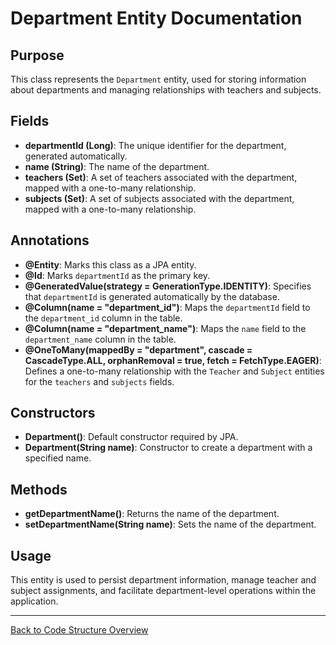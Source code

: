 # Department Entity Documentation

## Purpose

This class represents the `Department` entity, used for storing information about departments and managing relationships with teachers and subjects.

## Fields

- **departmentId (Long)**: The unique identifier for the department, generated automatically.
- **name (String)**: The name of the department.
- **teachers (Set<Teacher>)**: A set of teachers associated with the department, mapped with a one-to-many relationship.
- **subjects (Set<Subject>)**: A set of subjects associated with the department, mapped with a one-to-many relationship.

## Annotations

- **@Entity**: Marks this class as a JPA entity.
- **@Id**: Marks `departmentId` as the primary key.
- **@GeneratedValue(strategy = GenerationType.IDENTITY)**: Specifies that `departmentId` is generated automatically by the database.
- **@Column(name = "department_id")**: Maps the `departmentId` field to the `department_id` column in the table.
- **@Column(name = "department_name")**: Maps the `name` field to the `department_name` column in the table.
- **@OneToMany(mappedBy = "department", cascade = CascadeType.ALL, orphanRemoval = true, fetch = FetchType.EAGER)**: Defines a one-to-many relationship with the `Teacher` and `Subject` entities for the `teachers` and `subjects` fields.

## Constructors

- **Department()**: Default constructor required by JPA.
- **Department(String name)**: Constructor to create a department with a specified name.

## Methods

- **getDepartmentName()**: Returns the name of the department.
- **setDepartmentName(String name)**: Sets the name of the department.

## Usage

This entity is used to persist department information, manage teacher and subject assignments, and facilitate department-level operations within the application.

---

[Back to Code Structure Overview](../../../code-structure/code-structure.md)
